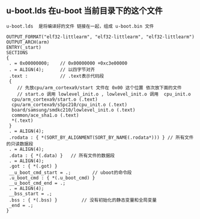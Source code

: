 
## u-boot.lds	在u-boot 当前目录下的这个文件

	u-boot.lds	是将编译好的文件 链接在一起，组成 u-boot.bin 文件

	OUTPUT_FORMAT("elf32-littlearm", "elf32-littlearm", "elf32-littlearm")
	OUTPUT_ARCH(arm)
	ENTRY(_start)
	SECTIONS
	{
	 . = 0x00000000;	// 0x00000000 +0xc3e00000
	 . = ALIGN(4);		// 以四字节对齐
	 .text :			// .text表示代码段
	 {
		// 先放cpu/arm_cortexa9/start 文件在 0x00 这个位置 依次放下面的文件
		// start.o 调用 lowlevel_init.o , lowlevel_init.o 调用  cpu_init.o
	  cpu/arm_cortexa9/start.o (.text)				
	  cpu/arm_cortexa9/s5pc210/cpu_init.o (.text)
	  board/samsung/smdkc210/lowlevel_init.o (.text)
	  common/ace_sha1.o (.text)
	  *(.text)
	 }
	 . = ALIGN(4);
	 .rodata : { *(SORT_BY_ALIGNMENT(SORT_BY_NAME(.rodata*))) }	// 所有文件的只读数据段
	 . = ALIGN(4);
	 .data : { *(.data) }	// 所有文件的数据段
	 . = ALIGN(4);
	 .got : { *(.got) }
	 __u_boot_cmd_start = .;		// uboot的命令段
	 .u_boot_cmd : { *(.u_boot_cmd) }
	 __u_boot_cmd_end = .;
	 . = ALIGN(4);
	 __bss_start = .;
	 .bss : { *(.bss) }			// 没有初始化的静态变量和全局变量
	 _end = .;
	}


